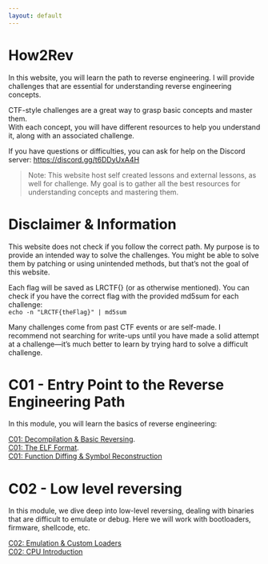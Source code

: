 ```yaml
---
layout: default
---
```


# How2Rev

In this website, you will learn the path to reverse engineering. I will provide challenges that are essential for understanding reverse engineering concepts.

CTF-style challenges are a great way to grasp basic concepts and master them.  
With each concept, you will have different resources to help you understand it, along with an associated challenge.

If you have questions or difficulties, you can ask for help on the Discord server: https://discord.gg/t6DDyUxA4H

> Note: This website host self created lessons and external lessons, as well for challenge. My goal is to gather all the best resources for understanding concepts and mastering them.

# Disclaimer & Information

This website does not check if you follow the correct path. My purpose is to provide an intended way to solve the challenges. You might be able to solve them by patching or using unintended methods, but that’s not the goal of this website.

Each flag will be saved as LRCTF{} (or as otherwise mentioned).
You can check if you have the correct flag with the provided md5sum for each challenge:  
`echo -n "LRCTF{theFlag}" | md5sum`

Many challenges come from past CTF events or are self-made. I recommend not searching for write-ups until you have made a solid attempt at a challenge—it’s much better to learn by trying hard to solve a difficult challenge.

# C01 - Entry Point to the Reverse Engineering Path

In this module, you will learn the basics of reverse engineering:
 
[C01: Decompilation & Basic Reversing](/pages/C01/introduction.md).  
[C01: The ELF Format](/pages/C01/elf.md).  
[C01: Function Diffing & Symbol Reconstruction](/pages/C01/diffing.md)

# C02 - Low level reversing

In this module, we dive deep into low-level reversing, dealing with binaries that are difficult to emulate or debug. Here we will work with bootloaders, firmware, shellcode, etc.

[C02: Emulation & Custom Loaders](/pages/C02/loaders-and-emulation.md)  
[C02: CPU Introduction](/pages/C02/cpu.md)  

